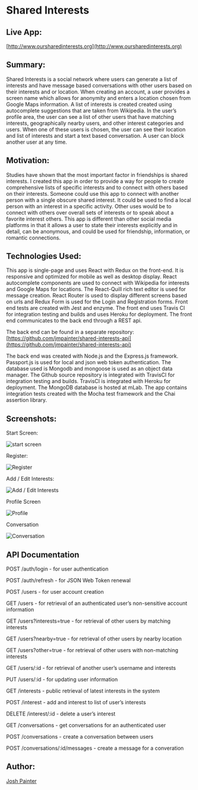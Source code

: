 # Shared Interests

## Live App:

[http://www.oursharedinterests.org](http://www.oursharedinterests.org)

## Summary:

Shared Interests is a social network where users can generate a list of interests and have message based conversations with other users based on their interests and or location. When creating an account, a user provides a screen name which allows for anonymity and enters a location chosen from Google Maps information. A list of interests is created created using autocomplete suggestions that are taken from Wikipedia. In the user’s profile area, the user can see a list of other users that have matching interests, geographically nearby users, and other interest categories and users. When one of these users is chosen, the user can see their location and list of interests and start a  text based conversation. A user can block another user at any time.

## Motivation:

Studies have shown that the most important factor in friendships is shared interests. I created this app in order to provide a way for people to create comprehensive lists of specific interests and to connect with others based on their interests. Someone could use this app to connect with another person with a single obscure shared interest. It could be used to find a local person with an interest in a specific activity. Other uses would be to connect with others over overall sets of interests or to speak about a favorite interest others. This app is different than other social media platforms in that it allows a user to state their interests explicitly and in detail, can be anonymous, and could be used for friendship, information, or romantic connections.

## Technologies Used:

This app is single-page and uses React with Redux on the front-end. It is responsive and optimized for mobile as well as desktop display.  React autocomplete components are used to connect with Wikipedia for interests and Google Maps for locations. The React-Quill rich text editor is used for message creation. React Router is used to display different screens based on urls and Redux Form is used for the Login and Registration forms. Front end tests are created with Jest and enzyme. The front end uses Travis CI for integration testing and builds and uses Heroku for deployment. The front end communicates to the back end through a REST api. 

The back end can be found in a separate repository:
[https://github.com/jmpainter/shared-interests-api](https://github.com/jmpainter/shared-interests-api)
 
The back end was created with Node.js and the Express.js framework. Passport.js is used for local and json web token authentication. The database used is Mongodb and mongoose is used as an object data manager. The Github source repository is integrated with TravisCI for integration testing and builds. TravisCI is integrated with Heroku for deployment. The MongoDB database is hosted at mLab. The app contains integration tests created with the Mocha test framework and the Chai assertion library.

## Screenshots:

Start Screen:

![start screen](screenshots/start.png)

Register:

![Register](screenshots/register.png)

Add / Edit Interests:

![Add / Edit Interests](screenshots/interests.png)

Profile Screen

![Profile](screenshots/profile.png)

Conversation

![Conversation](screenshots/conversation.png)

## API Documentation

POST /auth/login - for user authentication

POST /auth/refresh - for JSON Web Token renewal

POST /users - for user account creation

GET /users - for retrieval of an authenticated user’s non-sensitive account information

GET /users?interests=true - for retrieval of other users by matching interests

GET /users?nearby=true - for retrieval of other users by nearby location

GET /users?other=true - for retrieval of other users with non-matching interests

GET /users/:id - for retrieval of another user’s username and interests

PUT /users/:id - for updating user information

GET /interests - public retrieval of latest interests in the system

POST /interest - add and interest to list of user’s interests

DELETE /interest/:id - delete a user’s interest

GET /conversations - get conversations for an authenticated user

POST /conversations - create a conversation between users

POST /conversations/:id/messages - create a message for a converation

## Author:

[Josh Painter](http://joshuapainter.com/)

